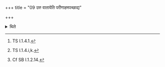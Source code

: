 +++
title = "09 उरु वातायेति परीणाहमपच्छाद्य"

+++

<details><summary>थिते</summary>

9. With uru vātāya...[^1] having removed the covering mat, with mitrsya tvā cakṣuṣā prekṣe[^2] he looks[^3] at the grains out of which the sacrificial bread is to be prepared.  

[^1]: TS I.1.4.1.  

[^2]: TS I.1.4.i,k.  

[^3]: Cf SB I.1.2.14.
</details>
